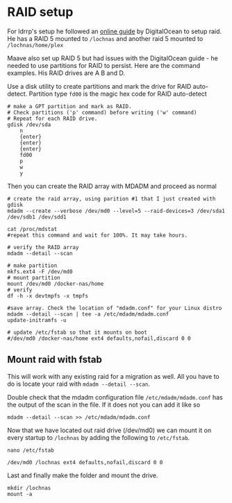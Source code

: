 # RAID setup

For ldrrp's setup he followed an [online guide](https://www.digitalocean.com/community/tutorials/how-to-create-raid-arrays-with-mdadm-on-ubuntu-16-04) by DigitalOcean to setup raid. He has a RAID 5 mounted to `/lochnas` and another raid 5 mounted to `/lochnas/home/plex`

Maave also set up RAID 5 but had issues with the DigitalOcean guide - he needed to use partitions for RAID to persist. Here are the command examples. His RAID drives are A B and D. 

Use a disk utility to create partitions and mark the drive for RAID auto-detect. Partition type `fd00` is the magic hex code for RAID auto-detect

```
# make a GPT partition and mark as RAID.
# Check partitions ('p' command) before writing ('w' command)
# Repeat for each RAID drive.
gdisk /dev/sda
    n
    {enter}
    {enter}
    {enter}
    fd00
    p
    w
    y
```

Then you can create the RAID array with MDADM and proceed as normal

```
# create the raid array, using parition #1 that I just created with gdisk
mdadm --create --verbose /dev/md0 --level=5 --raid-devices=3 /dev/sda1 /dev/sdb1 /dev/sdd1

cat /proc/mdstat
#repeat this command and wait for 100%. It may take hours.

# verify the RAID array
mdadm --detail --scan

# make partition
mkfs.ext4 -F /dev/md0
# mount partition
mount /dev/md0 /docker-nas/home
# verify
df -h -x devtmpfs -x tmpfs

#save array. Check the location of "mdadm.conf" for your Linux distro
mdadm --detail --scan | tee -a /etc/mdadm/mdadm.conf
update-initramfs -u

# update /etc/fstab so that it mounts on boot
#/dev/md0 /docker-nas/home ext4 defaults,nofail,discard 0 0

```



## Mount raid with fstab

This will work with any existing raid for a migration as well. All you have to do is locate your raid with `mdadm --detail --scan`.

Double check that the mdadm configuration file `/etc/mdadm/mdadm.conf` has the output of the scan in the file. If it does not you can add it like so

```
mdadm --detail --scan >> /etc/mdadm/mdadm.conf
```

Now that we have located out raid drive (/dev/md0) we can mount it on every startup to `/lochnas` by adding the following to `/etc/fstab`.

`nano /etc/fstab`
```
/dev/md0 /lochnas ext4 defaults,nofail,discard 0 0
```

Last and finally make the folder and mount the drive.

```
mkdir /lochnas
mount -a
```
